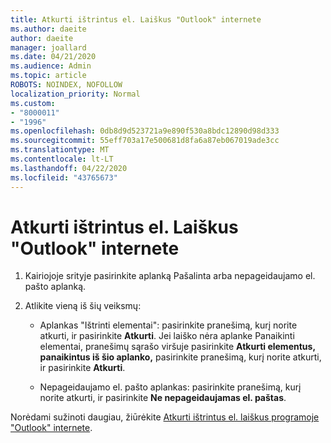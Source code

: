 ```yaml
---
title: Atkurti ištrintus el. Laiškus "Outlook" internete
ms.author: daeite
author: daeite
manager: joallard
ms.date: 04/21/2020
ms.audience: Admin
ms.topic: article
ROBOTS: NOINDEX, NOFOLLOW
localization_priority: Normal
ms.custom:
- "8000011"
- "1996"
ms.openlocfilehash: 0db8d9d523721a9e890f530a8bdc12890d98d333
ms.sourcegitcommit: 55eff703a17e500681d8fa6a87eb067019ade3cc
ms.translationtype: MT
ms.contentlocale: lt-LT
ms.lasthandoff: 04/22/2020
ms.locfileid: "43765673"
---
```

# <a name="recover-deleted-email-in-outlook-on-the-web"></a>Atkurti ištrintus el. Laiškus "Outlook" internete

1. Kairiojoje srityje pasirinkite aplanką Pašalinta arba nepageidaujamo el. pašto aplanką.

2. Atlikite vieną iš šių veiksmų:

    - Aplankas "Ištrinti elementai": pasirinkite pranešimą, kurį norite atkurti, ir pasirinkite **Atkurti**. Jei laiško nėra aplanke Panaikinti elementai, pranešimų sąrašo viršuje pasirinkite **Atkurti elementus, panaikintus iš šio aplanko,** pasirinkite pranešimą, kurį norite atkurti, ir pasirinkite **Atkurti**.

    - Nepageidaujamo el. pašto aplankas: pasirinkite pranešimą, kurį norite atkurti, ir pasirinkite **Ne nepageidaujamas el. paštas**.

Norėdami sužinoti daugiau, žiūrėkite [Atkurti ištrintus el. laiškus programoje "Outlook" internete](https://support.office.com/article/a8ca78ac-4721-4066-95dd-571842e9fb11).